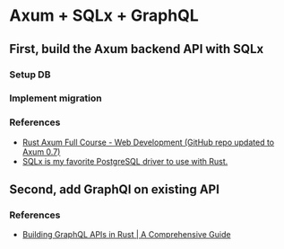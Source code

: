 # Axum + SQLx + GraphQL 

## First, build the Axum backend API with SQLx 

### Setup DB 

### Implement migration 

### References
- [Rust Axum Full Course - Web Development (GitHub repo updated to Axum 0.7)](https://www.youtube.com/watch?v=XZtlD_m59sM)
- [SQLx is my favorite PostgreSQL driver to use with Rust.](https://www.youtube.com/watch?v=TCERYbgvbq0&t=185s)

## Second, add GraphQl on existing API 

### References 

- [Building GraphQL APIs in Rust | A Comprehensive Guide](https://www.youtube.com/watch?v=P6Tkid9GdfU)


